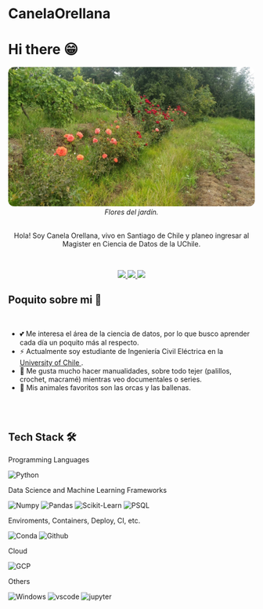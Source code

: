 # CanelaOrellana
# Hi there 😁

<div align="center">
    <img src='banner.jpg' style="border-radius: 12px"> 
    <em>Flores del jardín.</em>
</div> 

<br>

<div align="center">

Hola! Soy Canela Orellana, vivo en Santiago de Chile y planeo ingresar al Magister en Ciencia de Datos de la UChile.

</div>

<br>

<p align="center">
    <a href="www.linkedin.com/in/canela-paz-791445245b/">
        <img src="https://img.shields.io/badge/LinkedIn-0077B5?style=for-the-badge&logo=linkedin&logoColor=white"/>
    </a>
    <a href="mailto:canelapaz1@gmail.com">
        <img src="https://img.shields.io/badge/Gmail-D14836?style=for-the-badge&logo=gmail&logoColor=white"/>
    </a>
    <a href="CV.pdf">
        <img src="https://img.shields.io/badge/Resume (in spanish)-a?style=for-the-badge&logoColor=white"/>
    </a>
</p>

## Poquito sobre mi 🐋

<br>

- 💕 Me interesa el área de la ciencia de datos, por lo que busco aprender cada día un poquito más al respecto.
- ⚡️ Actualmente soy estudiante de Ingeniería Civil Eléctrica en la [University of Chile ](https://www.die.cl/sitio/).
- 🧶 Me gusta mucho hacer manualidades, sobre todo tejer (palillos, crochet, macramé) mientras veo documentales o series.
- 🌊 Mis animales favoritos son las orcas y las ballenas.

<br>
<br>

## Tech Stack 🛠️

Programming Languages

![Python](https://img.shields.io/badge/Python-FFD43B?style=flat-square&logo=python&logoColor=blue)



Data Science and Machine Learning Frameworks

![Numpy](https://img.shields.io/badge/Numpy-777BB4?style=flat-square&logo=numpy&logoColor=white])
![Pandas](https://img.shields.io/badge/Pandas-2C2D72?style=flat-square&logo=pandas&logoColor=white])
![Scikit-Learn](https://img.shields.io/badge/scikit_learn-F7931E?style=flat-square&logo=scikit-learn&logoColor=white])
![PSQL](https://img.shields.io/badge/PostgreSQL-316192?style=flat-square&logo=postgresql&logoColor=white)

Enviroments, Containers, Deploy, CI, etc.

![Conda](https://img.shields.io/badge/conda-342B029.svg?&style=flat-square&logo=anaconda&logoColor=white)
![Github](https://img.shields.io/badge/GitHub-100000?style=flat-square&logo=github&logoColor=white)

Cloud


![GCP](https://img.shields.io/badge/Google_Cloud-4285F4?style=flat-square&logo=google-cloud&logoColor=white)

Others

![Windows](https://img.shields.io/badge/Windows-0078D6?style=flat-square&logo=windows&logoColor=white)
![vscode](https://img.shields.io/badge/VSCode-0078D4?style=flat-square&logo=visual%20studio%20code&logoColor=white)
![jupyter](https://img.shields.io/badge/Jupyter-F37626.svg?&style=flat-square&logo=Jupyter&logoColor=white)